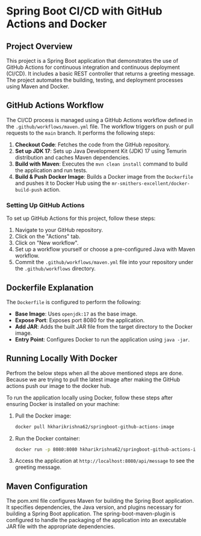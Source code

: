 # Spring Boot CI/CD with GitHub Actions and Docker

## Project Overview

This project is a Spring Boot application that demonstrates the use of GitHub Actions for continuous integration and continuous deployment (CI/CD). It includes a basic REST controller that returns a greeting message. The project automates the building, testing, and deployment processes using Maven and Docker.

## GitHub Actions Workflow

The CI/CD process is managed using a GitHub Actions workflow defined in the `.github/workflows/maven.yml` file. The workflow triggers on push or pull requests to the `main` branch. It performs the following steps:

1. **Checkout Code**: Fetches the code from the GitHub repository.
2. **Set up JDK 17**: Sets up Java Development Kit (JDK) 17 using Temurin distribution and caches Maven dependencies.
3. **Build with Maven**: Executes the `mvn clean install` command to build the application and run tests.
4. **Build & Push Docker Image**: Builds a Docker image from the `Dockerfile` and pushes it to Docker Hub using the `mr-smithers-excellent/docker-build-push` action.

### Setting Up GitHub Actions

To set up GitHub Actions for this project, follow these steps:
1. Navigate to your GitHub repository.
2. Click on the "Actions" tab.
3. Click on "New workflow".
4. Set up a workflow yourself or choose a pre-configured Java with Maven workflow.
5. Commit the `.github/workflows/maven.yml` file into your repository under the `.github/workflows` directory.

## Dockerfile Explanation

The `Dockerfile` is configured to perform the following:
- **Base Image**: Uses `openjdk:17` as the base image.
- **Expose Port**: Exposes port 8080 for the application.
- **Add JAR**: Adds the built JAR file from the target directory to the Docker image.
- **Entry Point**: Configures Docker to run the application using `java -jar`.

## Running Locally With Docker

Perfrom the below steps when all the above mentioned steps are done. Because we are trying to pull the latest image after making the GitHub actions push our image to the docker hub.

To run the application locally using Docker, follow these steps after ensuring Docker is installed on your machine:
1. Pull the Docker image:
   
   ```sh
   docker pull hkharikrishna62/springboot-github-actions-image
   ```
2. Run the Docker container:
   
   ``` sh
   docker run -p 8080:8080 hkharikrishna62/springboot-github-actions-image
   ```
3. Access the application at `http://localhost:8080/api/message` to see the greeting message.

## Maven Configuration

The pom.xml file configures Maven for building the Spring Boot application. It specifies dependencies, the Java version, and plugins necessary for building a Spring Boot application. The spring-boot-maven-plugin is configured to handle the packaging of the application into an executable JAR file with the appropriate dependencies.
